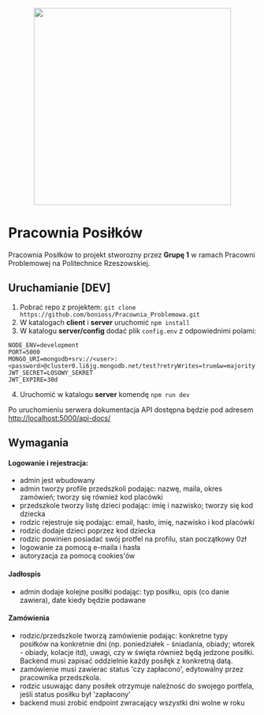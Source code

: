 <p align="center">
  <img width="400" src="https://user-images.githubusercontent.com/2845072/96418930-bb2dd400-11f3-11eb-85b7-7e9b0f66114a.png">
</p>

# Pracownia Posiłków

Pracownia Posiłków to projekt stworozny przez **Grupę 1** w ramach Pracowni Problemowej na Politechnice Rzeszowskiej.


## Uruchamianie [DEV]

1. Pobrać repo z projektem: `git clone https://github.com/bonioss/Pracownia_Problemowa.git`
2. W katalogach **client** i **server** uruchomić `npm install`
3. W katalogu **server/config** dodać plik `config.env` z odpowiednimi polami:
```shell
NODE_ENV=development
PORT=5000
MONGO_URI=mongodb+srv://<user>:<password>@cluster0.li6jg.mongodb.net/test?retryWrites=true&w=majority
JWT_SECRET=LOSOWY_SEKRET
JWT_EXPIRE=30d
```
4. Uruchomić w katalogu **server** komendę `npm run dev`

Po uruchomieniu serwera dokumentacja API dostępna będzie pod adresem [http://localhost:5000/api-docs/](http://localhost:5000/api-docs/)


## Wymagania

#### Logowanie i rejestracja:
- admin jest wbudowany
- admin tworzy profile przedszkoli podając: nazwę, maila, okres zamówień; tworzy się również kod placówki
- przedszkole tworzy listę dzieci podając: imię i nazwisko; tworzy się kod dziecka
- rodzic rejestruje się podając: email, hasło, imię, nazwisko i kod placówki
- rodzic dodaje dzieci poprzez kod dziecka
- rodzic powinien posiadać swój protfel na profilu, stan początkowy 0zł
- logowanie za pomocą e-maila i hasła
- autoryzacja za pomocą cookies'ów
#### Jadłospis
- admin dodaje kolejne posiłki podając: typ posiłku, opis (co danie zawiera), date kiedy będzie podawane
#### Zamówienia
- rodzic/przedszkole tworzą zamówienie podając: konkretne typy posiłków na konkretnie dni (np. poniedziałek - śniadania, obiady; wtorek - obiady, kolacje itd), uwagi, czy w święta również będą jedzone posiłki. Backend musi zapisać oddzielnie każdy posiłęk z konkretną datą.
- zamówienie musi zawierac status 'czy zapłacono', edytowalny przez pracownika przedszkola.
- rodzic usuwając dany posiłek otrzymuje należność do swojego portfela, jeśli status posiłku był 'zapłacony'
- backend musi zrobić endpoint zwracający wszystki dni wolne w roku